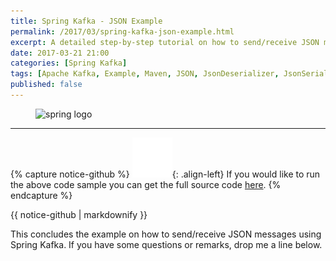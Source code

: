 ```yaml
---
title: Spring Kafka - JSON Example
permalink: /2017/03/spring-kafka-json-example.html
excerpt: A detailed step-by-step tutorial on how to send/receive JSON messages using Spring Kafka and Spring Boot.
date: 2017-03-21 21:00
categories: [Spring Kafka]
tags: [Apache Kafka, Example, Maven, JSON, JsonDeserializer, JsonSerializer, Spring, Spring Boot, Spring Kafka, Tutorial]
published: false
---
```


<figure>
    <img src="{{ site.url }}/assets/images/logos/spring-logo.png" alt="spring logo">
</figure>





---

{% capture notice-github %}
![github mark](/assets/images/logos/github-mark.png){: .align-left}
If you would like to run the above code sample you can get the full source code [here](https://github.com/code-not-found/spring-kafka/tree/master/spring-kafka-json).
{% endcapture %}
<div class="notice--info">{{ notice-github | markdownify }}</div>

This concludes the example on how to send/receive JSON messages using Spring Kafka. If you have some questions or remarks, drop me a line below.